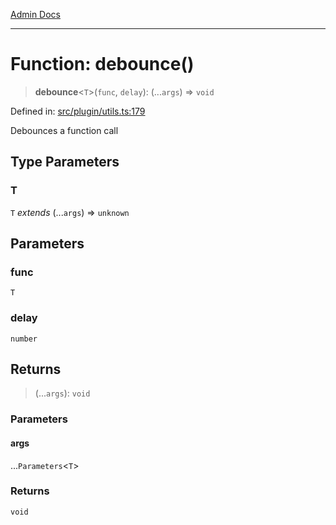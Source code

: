 [Admin Docs](/)

***

# Function: debounce()

> **debounce**\<`T`\>(`func`, `delay`): (...`args`) => `void`

Defined in: [src/plugin/utils.ts:179](https://github.com/Sourya07/talawa-api/blob/4e4298c85a0d2c28affa824f2aab7ec32b5f3ac5/src/plugin/utils.ts#L179)

Debounces a function call

## Type Parameters

### T

`T` *extends* (...`args`) => `unknown`

## Parameters

### func

`T`

### delay

`number`

## Returns

> (...`args`): `void`

### Parameters

#### args

...`Parameters`\<`T`\>

### Returns

`void`
